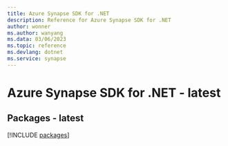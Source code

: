 ```yaml
---
title: Azure Synapse SDK for .NET
description: Reference for Azure Synapse SDK for .NET
author: wonner
ms.author: wanyang
ms.data: 03/06/2023
ms.topic: reference
ms.devlang: dotnet
ms.service: synapse
---
```

# Azure Synapse SDK for .NET - latest
## Packages - latest
[!INCLUDE [packages](synapse-index.md)]